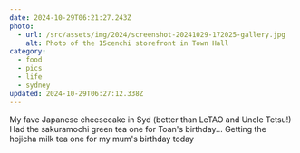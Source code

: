 ```yaml
---
date: 2024-10-29T06:21:27.243Z
photo:
  - url: /src/assets/img/2024/screenshot-20241029-172025-gallery.jpg
    alt: Photo of the 15cenchi storefront in Town Hall
category:
  - food
  - pics
  - life
  - sydney
updated: 2024-10-29T06:27:12.338Z
---
```


My fave Japanese cheesecake in Syd (better than LeTAO and Uncle Tetsu!)
Had the sakuramochi green tea one for Toan's birthday... Getting the hojicha milk tea one for my mum's birthday today
